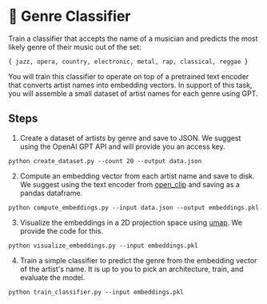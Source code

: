 # 🎻 Genre Classifier

Train a classifier that accepts the name of a musician and predicts the most likely genre of their music out of the set:

`{ jazz, opera, country, electronic, metal, rap, classical, reggae }`

You will train this classifier to operate on top of a pretrained text encoder that converts artist names into embedding vectors. In support of this task, you will assemble a small dataset of artist names for each genre using GPT.

## Steps

1. Create a dataset of artists by genre and save to JSON. We suggest using the OpenAI GPT API and will provide you an access key.
```
python create_dataset.py --count 20 --output data.json
```

2. Compute an embedding vector from each artist name and save to disk. We suggest using the text encoder from [open_clip](https://github.com/mlfoundations/open_clip) and saving as a pandas dataframe.
```
python compute_embeddings.py --input data.json --output embeddings.pkl
```

3. Visualize the embeddings in a 2D projection space using [umap](https://github.com/lmcinnes/umap). We provide the code for this.
```
python visualize_embeddings.py --input embeddings.pkl
```

4. Train a simple classifier to predict the genre from the embedding vector of the artist's name. It is up to you to pick an architecture, train, and evaluate the model.
```
python train_classifier.py --input embeddings.pkl
```
